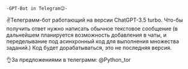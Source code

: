                                                                           -GPT-Bot in Telegram😉-                                         

✌️Телеграмм-бот работающий на версии ChatGPT-3.5 turbo. Что-бы получить ответ нужно написать обычное текстовое сообщение (в дальнейшем планируется возможность добавления в чаты, и переделывание под асинхронный код для выполнения множества заданий.)
Код будет дорабатываться, это не последняя версия. 

👌За предложениями в телеграмм: @Python_tor

